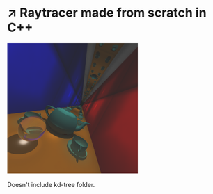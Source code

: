 # ↗️ Raytracer made from scratch in C++

<img src="Hatters'_teaparty.png" alt="Hatter's tea party" width="300"/>

Doesn't include kd-tree folder.